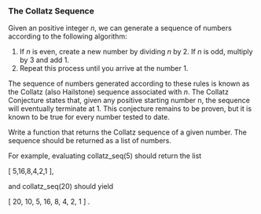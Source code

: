 ### The Collatz Sequence

Given an positive integer *n*, we can generate a sequence of numbers according to the following algorithm:
1. If *n* is even, create a new number by dividing *n* by 2.  If *n* is odd, multiply by 3 and add 1.
2. Repeat this process until you arrive at the number 1.

The sequence of numbers generated according to these rules is known as the Collatz (also Hailstone) sequence associated with *n*.   The Collatz Conjecture states that, given any positive starting number n, the sequence will eventually terminate at 1.   This conjecture remains to be proven, but it is known to be true for every number tested to date.

Write a function that returns the Collatz sequence of a given number.  The sequence should be returned as a list of numbers.

For example, evaluating collatz_seq(5) should return the list   
  
[ 5,16,8,4,2,1 ], 

and collatz_seq(20) should yield  
  
[ 20, 10, 5, 16, 8, 4, 2, 1 ] .

